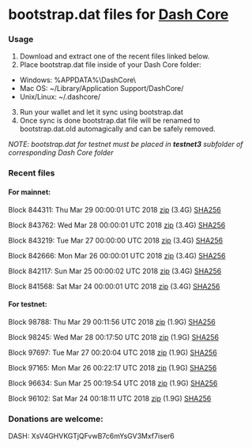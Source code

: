 # bootstrap.dat files for [Dash Core](https://www.dash.org)

### Usage

1. Download and extract one of the recent files linked below.
2. Place bootstrap.dat file inside of your Dash Core folder:
 - Windows: %APPDATA%\DashCore\
 - Mac OS: ~/Library/Application Support/DashCore/
 - Unix/Linux: ~/.dashcore/
3. Run your wallet and let it sync using bootstrap.dat
4. Once sync is done bootstrap.dat file will be renamed to bootstrap.dat.old automagically and can be safely removed.

_NOTE: bootstrap.dat for testnet must be placed in **testnet3** subfolder of corresponding Dash Core folder_

### Recent files

#### For mainnet:

Block 844311: Thu Mar 29 00:00:01 UTC 2018 [zip](https://dash-bootstrap.ams3.digitaloceanspaces.com/mainnet/2018-03-29/bootstrap.dat.zip) (3.4G) [SHA256](https://dash-bootstrap.ams3.digitaloceanspaces.com/mainnet/2018-03-29/sha256.txt)

Block 843762: Wed Mar 28 00:00:01 UTC 2018 [zip](https://dash-bootstrap.ams3.digitaloceanspaces.com/mainnet/2018-03-28/bootstrap.dat.zip) (3.4G) [SHA256](https://dash-bootstrap.ams3.digitaloceanspaces.com/mainnet/2018-03-28/sha256.txt)

Block 843219: Tue Mar 27 00:00:00 UTC 2018 [zip](https://dash-bootstrap.ams3.digitaloceanspaces.com/mainnet/2018-03-27/bootstrap.dat.zip) (3.4G) [SHA256](https://dash-bootstrap.ams3.digitaloceanspaces.com/mainnet/2018-03-27/sha256.txt)

Block 842666: Mon Mar 26 00:00:01 UTC 2018 [zip](https://dash-bootstrap.ams3.digitaloceanspaces.com/mainnet/2018-03-26/bootstrap.dat.zip) (3.4G) [SHA256](https://dash-bootstrap.ams3.digitaloceanspaces.com/mainnet/2018-03-26/sha256.txt)

Block 842117: Sun Mar 25 00:00:02 UTC 2018 [zip](https://dash-bootstrap.ams3.digitaloceanspaces.com/mainnet/2018-03-25/bootstrap.dat.zip) (3.4G) [SHA256](https://dash-bootstrap.ams3.digitaloceanspaces.com/mainnet/2018-03-25/sha256.txt)

Block 841568: Sat Mar 24 00:00:01 UTC 2018 [zip](https://dash-bootstrap.ams3.digitaloceanspaces.com/mainnet/2018-03-24/bootstrap.dat.zip) (3.4G) [SHA256](https://dash-bootstrap.ams3.digitaloceanspaces.com/mainnet/2018-03-24/sha256.txt)


#### For testnet:

Block 98788: Thu Mar 29 00:11:56 UTC 2018 [zip](https://dash-bootstrap.ams3.digitaloceanspaces.com/testnet/2018-03-29/bootstrap.dat.zip) (1.9G) [SHA256](https://dash-bootstrap.ams3.digitaloceanspaces.com/testnet/2018-03-29/sha256.txt)

Block 98245: Wed Mar 28 00:17:50 UTC 2018 [zip](https://dash-bootstrap.ams3.digitaloceanspaces.com/testnet/2018-03-28/bootstrap.dat.zip) (1.9G) [SHA256](https://dash-bootstrap.ams3.digitaloceanspaces.com/testnet/2018-03-28/sha256.txt)

Block 97697: Tue Mar 27 00:20:04 UTC 2018 [zip](https://dash-bootstrap.ams3.digitaloceanspaces.com/testnet/2018-03-27/bootstrap.dat.zip) (1.9G) [SHA256](https://dash-bootstrap.ams3.digitaloceanspaces.com/testnet/2018-03-27/sha256.txt)

Block 97165: Mon Mar 26 00:22:17 UTC 2018 [zip](https://dash-bootstrap.ams3.digitaloceanspaces.com/testnet/2018-03-26/bootstrap.dat.zip) (1.9G) [SHA256](https://dash-bootstrap.ams3.digitaloceanspaces.com/testnet/2018-03-26/sha256.txt)

Block 96634: Sun Mar 25 00:19:54 UTC 2018 [zip](https://dash-bootstrap.ams3.digitaloceanspaces.com/testnet/2018-03-25/bootstrap.dat.zip) (1.9G) [SHA256](https://dash-bootstrap.ams3.digitaloceanspaces.com/testnet/2018-03-25/sha256.txt)

Block 96102: Sat Mar 24 00:18:11 UTC 2018 [zip](https://dash-bootstrap.ams3.digitaloceanspaces.com/testnet/2018-03-24/bootstrap.dat.zip) (1.9G) [SHA256](https://dash-bootstrap.ams3.digitaloceanspaces.com/testnet/2018-03-24/sha256.txt)


### Donations are welcome:

DASH: XsV4GHVKGTjQFvwB7c6mYsGV3Mxf7iser6
